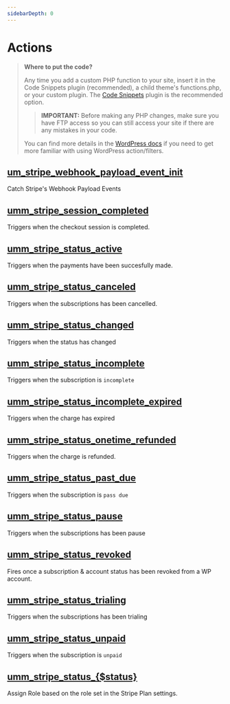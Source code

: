 ```yaml
---
sidebarDepth: 0
---
```

# Actions
> **Where to put the code?**
>
> Any time you add a custom PHP function to your site, insert it in the Code Snippets plugin (recommended), a child theme's functions.php, or your custom plugin. The [Code Snippets](https://wordpress.org/plugins/code-snippets/) plugin is the recommended option. 
>> **IMPORTANT:** Before making any PHP changes, make sure you have FTP access so you can still access your site if there are any mistakes in your code. 
>
> You can find more details in the  [WordPress docs](https://developer.wordpress.org/plugins/hooks/) if you need to get more familiar with using WordPress action/filters.
## [um_stripe_webhook_payload_event_init](./actions/um_stripe_webhook_payload_event_init)<Badge text="Since 1.0.0" vertical="middle" />

Catch Stripe's Webhook Payload Events
## [umm_stripe_session_completed](./actions/umm_stripe_session_completed)<Badge text="Since 1.0.0" vertical="middle" />

Triggers when the checkout session is completed.
## [umm_stripe_status_active](./actions/umm_stripe_status_active)<Badge text="Since 1.0.0" vertical="middle" />

Triggers when the payments have been succesfully made.
## [umm_stripe_status_canceled](./actions/umm_stripe_status_canceled)<Badge text="Since 1.0.0" vertical="middle" />

Triggers when the subscriptions has been cancelled.
## [umm_stripe_status_changed](./actions/umm_stripe_status_changed)<Badge text="Since 1.0.3" vertical="middle" />

Triggers when the status has changed
## [umm_stripe_status_incomplete](./actions/umm_stripe_status_incomplete)<Badge text="Since 1.0.0" vertical="middle" />

Triggers when the subscription is `incomplete`
## [umm_stripe_status_incomplete_expired](./actions/umm_stripe_status_incomplete_expired)<Badge text="Since 1.0.0" vertical="middle" />

Triggers when the charge has expired
## [umm_stripe_status_onetime_refunded](./actions/umm_stripe_status_onetime_refunded)<Badge text="Since 1.0.0" vertical="middle" />

Triggers when the charge is refunded.
## [umm_stripe_status_past_due](./actions/umm_stripe_status_past_due)<Badge text="Since 1.0.0" vertical="middle" />

Triggers when the subscription is `pass due`
## [umm_stripe_status_pause](./actions/umm_stripe_status_pause)<Badge text="Since 1.0.0" vertical="middle" />

Triggers when the subscriptions has been pause
## [umm_stripe_status_revoked](./actions/umm_stripe_status_revoked)<Badge text="Since 1.0.0" vertical="middle" />

Fires once a subscription & account status has been revoked from a WP account.
## [umm_stripe_status_trialing](./actions/umm_stripe_status_trialing)<Badge text="Since 1.0.0" vertical="middle" />

Triggers when the subscriptions has been trialing
## [umm_stripe_status_unpaid](./actions/umm_stripe_status_unpaid)<Badge text="Since 1.0.0" vertical="middle" />

Triggers when the subscription is `unpaid`
## [umm_stripe_status_{$status}](./actions/umm_stripe_status_{$status})<Badge text="Since 1.0.0" vertical="middle" />

Assign Role based on the role set in the Stripe Plan settings.
